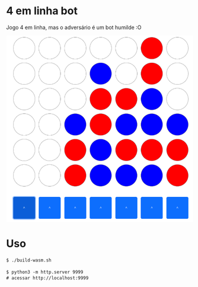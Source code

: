 # 4 em linha bot

Jogo 4 em linha, mas o adversário é um bot humilde :O

<img src="./assets/screen.png">


# Uso

```
$ ./build-wasm.sh

$ python3 -m http.server 9999
# acessar http://localhost:9999
```